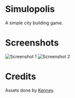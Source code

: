 # Simulopolis

A simple city building game.

# Screenshots

![Screenshot 1](https://github.com/pvigier/CityBuilder/raw/master/images/screenshot1.png)
![Screenshot 2](https://github.com/pvigier/CityBuilder/raw/master/images/screenshot2.png)

# Credits

Assets done by [Kenney](https://opengameart.org/users/kenney).
